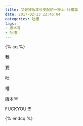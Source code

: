 ```yaml
---
title: 又是被版本号支配的一晚上-吐槽篇
date: 2017-02-23 22:46:04
categories: 吐槽
tags:
- 版本号
- 吐槽
---
```


{% cq %} 

我

要

吐

槽

版本号 

FUCKYOU!!!!

 {% endcq %}